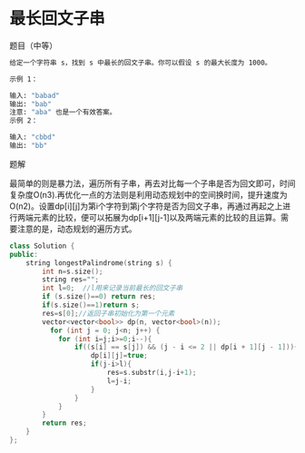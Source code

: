 # 最长回文子串

题目（中等）

```bash
给定一个字符串 s，找到 s 中最长的回文子串。你可以假设 s 的最大长度为 1000。

示例 1：

输入: "babad"
输出: "bab"
注意: "aba" 也是一个有效答案。
示例 2：

输入: "cbbd"
输出: "bb"
```

题解

最简单的则是暴力法，遍历所有子串，再去对比每一个子串是否为回文即可，时间复杂度O(n3).再优化一点的方法则是利用动态规划中的空间换时间，提升速度为O(n2)。设置dp[i][j]为第i个字符到第j个字符是否为回文子串，再通过再起之上进行两端元素的比较，便可以拓展为dp[i+1][j-1]以及两端元素的比较的且运算。需要注意的是，动态规划的遍历方式。

```C++
class Solution {
public:
    string longestPalindrome(string s) {
        int n=s.size();
        string res="";
        int l=0;  //l用来记录当前最长的回文子串
        if (s.size()==0) return res;
        if(s.size()==1)return s;
        res=s[0];//返回子串初始化为第一个元素
        vector<vector<bool>> dp(n, vector<bool>(n));
          for (int j = 0; j<n; j++) {
            for (int i=j;i>=0;i--){
                if((s[i] == s[j]) && (j - i <= 2 || dp[i + 1][j - 1])){
                    dp[i][j]=true;
                    if(j-i>l){
                        res=s.substr(i,j-i+1);
                        l=j-i;
                    }
                }
            }
        }
        return res;
    }
};
```
